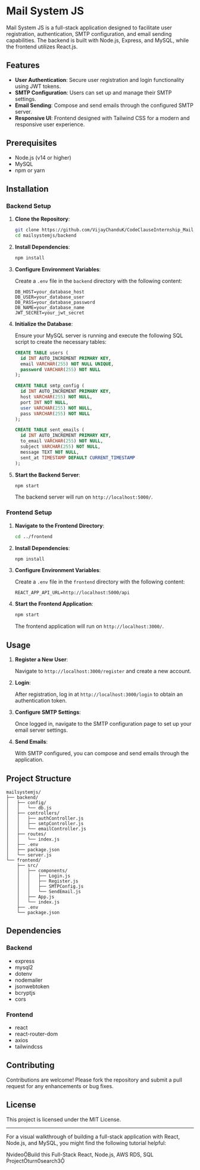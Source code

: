 # Mail System JS

Mail System JS is a full-stack application designed to facilitate user registration, authentication, SMTP configuration, and email sending capabilities. The backend is built with Node.js, Express, and MySQL, while the frontend utilizes React.js.

## Features

- **User Authentication**: Secure user registration and login functionality using JWT tokens.
- **SMTP Configuration**: Users can set up and manage their SMTP settings.
- **Email Sending**: Compose and send emails through the configured SMTP server.
- **Responsive UI**: Frontend designed with Tailwind CSS for a modern and responsive user experience.

## Prerequisites

- Node.js (v14 or higher)
- MySQL
- npm or yarn

## Installation

### Backend Setup

1. **Clone the Repository**:

   ```bash
   git clone https://github.com/VijayChanduK/CodeClauseInternship_Mail_System.git
   cd mailsystemjs/backend
   ```


2. **Install Dependencies**:

   ```bash
   npm install
   ```


3. **Configure Environment Variables**:

   Create a `.env` file in the `backend` directory with the following content:

   ```
   DB_HOST=your_database_host
   DB_USER=your_database_user
   DB_PASS=your_database_password
   DB_NAME=your_database_name
   JWT_SECRET=your_jwt_secret
   ```


4. **Initialize the Database**:

   Ensure your MySQL server is running and execute the following SQL script to create the necessary tables:

   ```sql
   CREATE TABLE users (
     id INT AUTO_INCREMENT PRIMARY KEY,
     email VARCHAR(255) NOT NULL UNIQUE,
     password VARCHAR(255) NOT NULL
   );

   CREATE TABLE smtp_config (
     id INT AUTO_INCREMENT PRIMARY KEY,
     host VARCHAR(255) NOT NULL,
     port INT NOT NULL,
     user VARCHAR(255) NOT NULL,
     pass VARCHAR(255) NOT NULL
   );

   CREATE TABLE sent_emails (
     id INT AUTO_INCREMENT PRIMARY KEY,
     to_email VARCHAR(255) NOT NULL,
     subject VARCHAR(255) NOT NULL,
     message TEXT NOT NULL,
     sent_at TIMESTAMP DEFAULT CURRENT_TIMESTAMP
   );
   ```


5. **Start the Backend Server**:

   ```bash
   npm start
   ```


   The backend server will run on `http://localhost:5000/`.

### Frontend Setup

1. **Navigate to the Frontend Directory**:

   ```bash
   cd ../frontend
   ```


2. **Install Dependencies**:

   ```bash
   npm install
   ```


3. **Configure Environment Variables**:

   Create a `.env` file in the `frontend` directory with the following content:

   ```
   REACT_APP_API_URL=http://localhost:5000/api
   ```


4. **Start the Frontend Application**:

   ```bash
   npm start
   ```


   The frontend application will run on `http://localhost:3000/`.

## Usage

1. **Register a New User**:

   Navigate to `http://localhost:3000/register` and create a new account.

2. **Login**:

   After registration, log in at `http://localhost:3000/login` to obtain an authentication token.

3. **Configure SMTP Settings**:

   Once logged in, navigate to the SMTP configuration page to set up your email server settings.

4. **Send Emails**:

   With SMTP configured, you can compose and send emails through the application.

## Project Structure


```
mailsystemjs/
├── backend/
│   ├── config/
│   │   └── db.js
│   ├── controllers/
│   │   ├── authController.js
│   │   ├── smtpController.js
│   │   └── emailController.js
│   ├── routes/
│   │   └── index.js
│   ├── .env
│   ├── package.json
│   └── server.js
└── frontend/
    ├── src/
    │   ├── components/
    │   │   ├── Login.js
    │   │   ├── Register.js
    │   │   ├── SMTPConfig.js
    │   │   └── SendEmail.js
    │   ├── App.js
    │   └── index.js
    ├── .env
    └── package.json
```


## Dependencies

### Backend

- express
- mysql2
- dotenv
- nodemailer
- jsonwebtoken
- bcryptjs
- cors

### Frontend

- react
- react-router-dom
- axios
- tailwindcss

## Contributing

Contributions are welcome! Please fork the repository and submit a pull request for any enhancements or bug fixes.

## License

This project is licensed under the MIT License.


---

For a visual walkthrough of building a full-stack application with React, Node.js, and MySQL, you might find the following tutorial helpful:

videoBuild this Full-Stack React, Node.js, AWS RDS, SQL Projectturn0search3 

